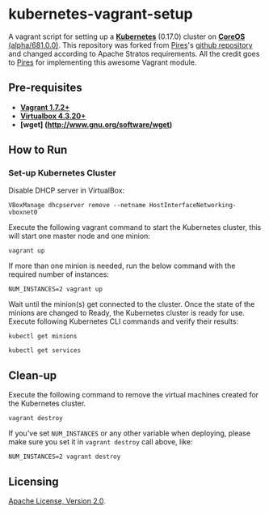 # kubernetes-vagrant-setup
A vagrant script for setting up a **[Kubernetes](https://github.com/GoogleCloudPlatform/kubernetes)** (0.17.0)
cluster on 
**[CoreOS](https://coreos.com)** [(alpha/681.0.0)](https://coreos.com/releases/). This repository was forked from  [Pires](https://github.com/pires)'s [github repository](https://github.com/pires/kubernetes-vagrant-coreos-cluster) and changed according to Apache Stratos requirements. All the credit goes to [Pires](https://github.com/pires) for implementing this awesome Vagrant module.

## Pre-requisites

 * **[Vagrant 1.7.2+](https://www.vagrantup.com)**
 * **[Virtualbox 4.3.20+](https://www.virtualbox.org)**
 * **[wget] (http://www.gnu.org/software/wget)**

## How to Run

### Set-up Kubernetes Cluster

Disable DHCP server in VirtualBox:
```
VBoxManage dhcpserver remove --netname HostInterfaceNetworking-vboxnet0
```

Execute the following vagrant command to start the Kubernetes cluster, this will start one master node and one minion:

```
vagrant up 
```

If more than one minion is needed, run the below command with the required number of instances:

```
NUM_INSTANCES=2 vagrant up
```

Wait until the minion(s) get connected to the cluster. Once the state of the minions are changed to Ready, the Kubernetes cluster is ready for use. Execute following Kubernetes CLI commands and verify their results:

```
kubectl get minions
```
```
kubectl get services
```

## Clean-up

Execute the following command to remove the virtual machines created for the Kubernetes cluster.
```
vagrant destroy
```

If you've set `NUM_INSTANCES` or any other variable when deploying, please make sure you set it in `vagrant destroy` call above, like:

```
NUM_INSTANCES=2 vagrant destroy
```

## Licensing

[Apache License, Version 2.0](http://opensource.org/licenses/Apache-2.0).
